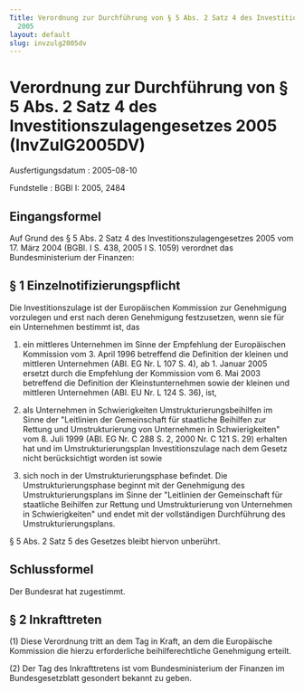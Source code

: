 ```yaml
---
Title: Verordnung zur Durchführung von § 5 Abs. 2 Satz 4 des Investitionszulagengesetzes
  2005
layout: default
slug: invzulg2005dv
---
```


# Verordnung zur Durchführung von § 5 Abs. 2 Satz 4 des Investitionszulagengesetzes 2005 (InvZulG2005DV)

Ausfertigungsdatum
:   2005-08-10

Fundstelle
:   BGBl I: 2005, 2484



## Eingangsformel

Auf Grund des § 5 Abs. 2 Satz 4 des Investitionszulagengesetzes 2005
vom 17. März 2004 (BGBl. I S. 438, 2005 I S. 1059) verordnet das
Bundesministerium der Finanzen:


## § 1 Einzelnotifizierungspflicht

Die Investitionszulage ist der Europäischen Kommission zur Genehmigung
vorzulegen und erst nach deren Genehmigung festzusetzen, wenn sie für
ein Unternehmen bestimmt ist, das

1.  ein mittleres Unternehmen im Sinne der Empfehlung der Europäischen
    Kommission vom 3. April 1996 betreffend die Definition der kleinen und
    mittleren Unternehmen (ABl. EG Nr. L 107 S. 4), ab 1. Januar 2005
    ersetzt durch die Empfehlung der Kommission vom 6. Mai 2003 betreffend
    die Definition der Kleinstunternehmen sowie der kleinen und mittleren
    Unternehmen (ABl. EU Nr. L 124 S. 36), ist,


2.  als Unternehmen in Schwierigkeiten Umstrukturierungsbeihilfen im Sinne
    der "Leitlinien der Gemeinschaft für staatliche Beihilfen zur Rettung
    und Umstrukturierung von Unternehmen in Schwierigkeiten" vom 8. Juli
    1999 (ABl. EG Nr. C 288 S. 2, 2000 Nr. C 121 S. 29) erhalten hat und
    im Umstrukturierungsplan Investitionszulage nach dem Gesetz nicht
    berücksichtigt worden ist sowie


3.  sich noch in der Umstrukturierungsphase befindet. Die
    Umstrukturierungsphase beginnt mit der Genehmigung des
    Umstrukturierungsplans im Sinne der "Leitlinien der Gemeinschaft für
    staatliche Beihilfen zur Rettung und Umstrukturierung von Unternehmen
    in Schwierigkeiten" und endet mit der vollständigen Durchführung des
    Umstrukturierungsplans.



§ 5 Abs. 2 Satz 5 des Gesetzes bleibt hiervon unberührt.


## Schlussformel

Der Bundesrat hat zugestimmt.


## § 2 Inkrafttreten

(1) Diese Verordnung tritt an dem Tag in Kraft, an dem die Europäische
Kommission die hierzu erforderliche beihilferechtliche Genehmigung
erteilt.

(2) Der Tag des Inkrafttretens ist vom Bundesministerium der Finanzen
im Bundesgesetzblatt gesondert bekannt zu geben.

